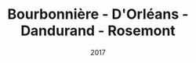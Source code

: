 ---
title: Bourbonnière - D'Orléans - Dandurand - Rosemont
date: '2017'
type: ruelle_verte
district: 'Rosemont'
position: { lng: -73.57406418598796, lat: 45.55826435969118 }
---